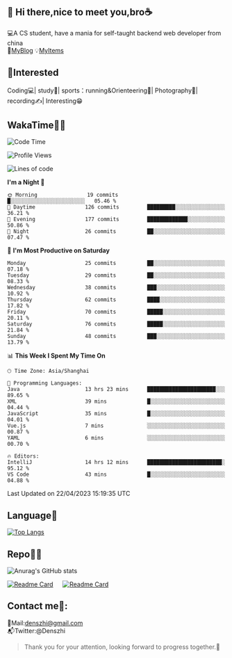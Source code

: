 👋 Hi there,nice to meet you,bro☕
---
💻A CS student, have a mania for self-taught backend web developer from china   
👣[MyBlog](https://github.com/HealUP/MyBlog)
💡[MyItems](https://healup.github.io/)

 <!-- waka-box start -->
 <!-- waka-box end -->
 
🧲**Interested**
--
Coding💻| study📖| sports：running&Orienteering🏃‍| Photography📸| recording✍️| Interesting😁

WakaTime👨‍💻
---
<!--START_SECTION:waka-->
![Code Time](http://img.shields.io/badge/Code%20Time-75%20hrs%204%20mins-blue)

![Profile Views](http://img.shields.io/badge/Profile%20Views-27-blue)

![Lines of code](https://img.shields.io/badge/From%20Hello%20World%20I%27ve%20Written-150.1%20thousand%20lines%20of%20code-blue)

**I'm a Night 🦉** 

```text
🌞 Morning                19 commits          █░░░░░░░░░░░░░░░░░░░░░░░░   05.46 % 
🌆 Daytime                126 commits         █████████░░░░░░░░░░░░░░░░   36.21 % 
🌃 Evening                177 commits         █████████████░░░░░░░░░░░░   50.86 % 
🌙 Night                  26 commits          ██░░░░░░░░░░░░░░░░░░░░░░░   07.47 % 
```
📅 **I'm Most Productive on Saturday** 

```text
Monday                   25 commits          ██░░░░░░░░░░░░░░░░░░░░░░░   07.18 % 
Tuesday                  29 commits          ██░░░░░░░░░░░░░░░░░░░░░░░   08.33 % 
Wednesday                38 commits          ███░░░░░░░░░░░░░░░░░░░░░░   10.92 % 
Thursday                 62 commits          ████░░░░░░░░░░░░░░░░░░░░░   17.82 % 
Friday                   70 commits          █████░░░░░░░░░░░░░░░░░░░░   20.11 % 
Saturday                 76 commits          █████░░░░░░░░░░░░░░░░░░░░   21.84 % 
Sunday                   48 commits          ███░░░░░░░░░░░░░░░░░░░░░░   13.79 % 
```


📊 **This Week I Spent My Time On** 

```text
🕑︎ Time Zone: Asia/Shanghai

💬 Programming Languages: 
Java                     13 hrs 23 mins      ██████████████████████░░░   89.65 % 
XML                      39 mins             █░░░░░░░░░░░░░░░░░░░░░░░░   04.44 % 
JavaScript               35 mins             █░░░░░░░░░░░░░░░░░░░░░░░░   04.01 % 
Vue.js                   7 mins              ░░░░░░░░░░░░░░░░░░░░░░░░░   00.87 % 
YAML                     6 mins              ░░░░░░░░░░░░░░░░░░░░░░░░░   00.70 % 

🔥 Editors: 
IntelliJ                 14 hrs 12 mins      ████████████████████████░   95.12 % 
VS Code                  43 mins             █░░░░░░░░░░░░░░░░░░░░░░░░   04.88 % 
```


 Last Updated on 22/04/2023 15:19:35 UTC
<!--END_SECTION:waka-->

Language🚀
---
[![Top Langs](https://github-readme-stats.vercel.app/api/top-langs/?username=HealUP&layout=compact&hide_border=true)](https://github.com/HealUP)

Repo🧑‍💻
---
![Anurag's GitHub stats](https://github-readme-stats.vercel.app/api?username=HealUP&count_private=true&show_icons=true&theme=gruvbox&hide_border=true) 

[![Readme Card](https://github-readme-stats.vercel.app/api/pin/?username=HealUP&repo=InternetEy&theme=transparent)](https://github.com/HealUP/InternetEy) &emsp;
[![Readme Card](https://github-readme-stats.vercel.app/api/pin/?username=HealUP&repo=CampusExperience&theme=transparent)](https://github.com/HealUP/CampusExperience)


Contact me📱:
---
📮Mail:denszhi@gmail.com  
📬Twitter:@Denszhi  

> Thank you for your attention, looking forward to progress together.🎉
